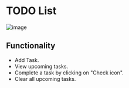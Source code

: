 # TODO List
![image](https://github.com/user-attachments/assets/e3b51d8c-1e5f-41a7-acf1-22867334d990)

## Functionality

- Add Task.
- View upcoming tasks.
- Complete a task by clicking on "Check icon".
- Clear all upcoming tasks.
